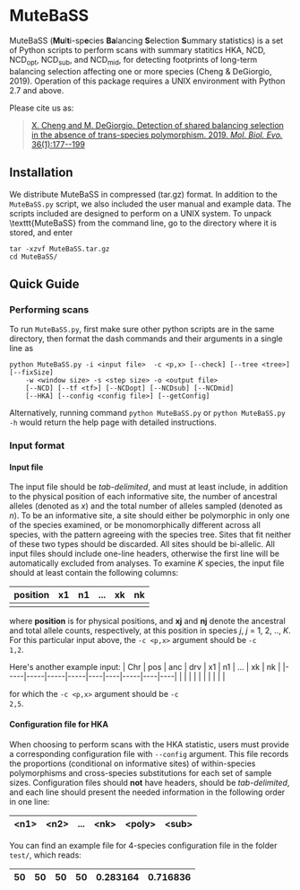 # MuteBaSS
MuteBaSS (**Mu**l**t**i-sp**e**cies **Ba**lancing **S**election **S**ummary statistics) is a set of Python scripts to perform scans with summary statitics HKA, NCD, NCD<sub>opt</sub>, NCD<sub>sub</sub>, and NCD<sub>mid</sub>, for detecting footprints of long-term balancing selection affecting one or more species (Cheng & DeGiorgio, 2019). Operation of this package requires a UNIX environment with Python 2.7 and above.

Please cite us as:

> [X. Cheng and M. DeGiorgio. Detection of shared balancing selection in the absence of trans-species polymorphism. 2019. *Mol. Biol. Evo.* 36(1):177--199](https://academic.oup.com/mbe/article/36/1/177/5150441)

## Installation
 We distribute MuteBaSS in compressed (tar.gz) format. In addition to the <code>MuteBaSS.py</code> script, we also included the user manual and example data. The scripts included are designed to perform on a UNIX system. To unpack \texttt{MuteBaSS} from the command line, go to the directory where it is stored, and enter

    tar -xzvf MuteBaSS.tar.gz
    cd MuteBaSS/

## Quick Guide
### Performing scans
To run <code>MuteBaSS.py</code>, first make sure other python scripts are in the same directory, then format the dash commands and their arguments in a single line as

	python MuteBaSS.py -i <input file>  -c <p,x> [--check] [--tree <tree>] [--fixSize] 
        -w <window size> -s <step size> -o <output file> 
        [--NCD] [--tf <tf>] [--NCDopt] [--NCDsub] [--NCDmid]
        [--HKA] [--config <config file>] [--getConfig]

Alternatively, running command <code>python MuteBaSS.py</code> or <code>python MuteBaSS.py -h</code> would return the help page with detailed instructions.

### Input format
#### Input file
The input file should be *tab-delimited*, and must at least include, in addition to the physical position of each informative site, the number of ancestral alleles (denoted as *x*) and the total number of alleles sampled (denoted as *n*). To be an informative site, a site should either be polymorphic in only one of the species examined, or be monomorphically different across all species, with the pattern agreeing with the species tree. Sites that fit neither of these two types should be discarded. All sites should be bi-allelic. All input files should include one-line headers, otherwise the first line will be automatically excluded from analyses. To examine *K* species, the input file should at least contain the following columns:
    
| position | x1 | n1 | ... | xk | nk |
|----------|----|----|-----|----|----|
|  |  |   |  |  |  |

where **position** is for physical positions, and **xj** and **nj** denote the ancestral and total allele counts, respectively, at this position in species *j*, *j* = 1, 2, .., *K*. For this particular input above, the <code>-c <p,x></code> argument should be <code>-c 1,2</code>. 
  
Here's another example input:
| Chr | pos | anc | drv | x1 | n1 | ... | xk | nk |
|-----|-----|-----|-----|----|----|-----|----|----|
|  |  |  |  |  |  |  | | |

for which the <code>-c <p,x></code> argument should be <code>-c 2,5</code>. 
  
  
#### Configuration file for HKA
When choosing to perform scans with the HKA statistic, users must provide a corresponding configuration file with <code>--config</code> argument. This file records the proportions (conditional on informative sites) of within-species polymorphisms and cross-species substitutions for each set of sample sizes. Configuration files should **not** have headers, should be *tab-delimited*, and each line should present the needed information in the following order in one line:

| \<n1\> | \<n2\> | ... | \<nk\> | \<poly\> | \<sub\> |
|----------|----|----|-----|----|----|

You can find an example file for 4-species configuration file in the folder <code>test/</code>, which reads:

| 50 | 50 | 50 | 50 | 0.283164 | 0.716836 |
|----|----|----|----|----------|----------|

